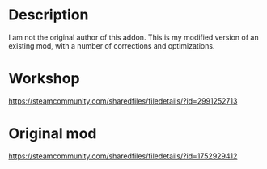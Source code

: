 # Description
I am not the original author of this addon. This is my modified version of an existing mod, with a number of corrections and optimizations.

# Workshop
https://steamcommunity.com/sharedfiles/filedetails/?id=2991252713

# Original mod
https://steamcommunity.com/sharedfiles/filedetails/?id=1752929412